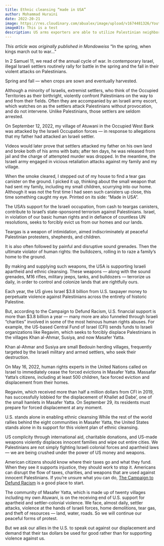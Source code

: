 ```yaml
---
title: Ethnic cleansing “made in USA”
author: Mohammad Huraini
date: 2022-20-21
image: https://res.cloudinary.com/abualex/image/upload/v1674481326/Youth%20of%20Sumud/hureini.png
imageAlt: This is a test
description: US arms exporters are able to utilize Palestinian neighborhoods and communities as testing fields. It's not uncommon to see tear gas canisters spread across the roads and fields with "Made in the USA" written on the side. 
---
```


<em>This article was originally published in Mondoweiss</em>
“In the spring, when kings march out to war…” 

In 2 Samuel 11, we read of the annual cycle of war. In contemporary Israel, illegal Israeli settlers routinely rally for battle in the spring and the fall in their violent attacks on Palestinians. 

Spring and fall — when crops are sown and eventually harvested. 

Although a minority of Israelis, extremist settlers, who think of the Occupied Territories as their birthright, violently confront Palestinians on the way to and from their fields. Often they are accompanied by an Israeli army escort, which watches on as the settlers attack Palestinians without provocation, and do not intervene. Unlike Palestinians, those settlers are seldom arrested.

On September 12, 2022, my village of Atuwani in the Occupied West Bank was attacked by the Israeli Occupation forces — in response to allegations that my father had attacked an Israeli settler. 

Videos would later prove that settlers attacked my father on his own land and broke both of his arms with bats; after ten days, he was released from jail and the charge of attempted murder was dropped. In the meantime, the Israeli army engaged in vicious retaliation attacks against my family and my village.

When the smoke cleared, I stepped out of my house to find a tear gas canister on the ground. I picked it up, thinking about the small weapon that had sent my family, including my small children, scurrying into our home. Although it was not the first time I had seen such canisters up close, this time something caught my eye. Printed on its side: “Made in USA”.

The USA’s support for the Israeli occupation, from cash to teargas canisters, contribute to Israel’s state-sponsored terrorism against Palestinians. Israel, in violation of our basic human rights and in defiance of countless UN resolutions, seeks to forcibly evict us from our homes and our lands. 

Teargas is a weapon of intimidation, aimed indiscriminately at peaceful Palestinian protesters, shepherds, and children. 

It is also often followed by painful and disruptive sound grenades. Then the ultimate violator of human rights: the bulldozers, rolling in to raze a family’s home to the ground. 

By making and supplying such weapons, the USA is supporting Israeli apartheid and ethnic cleansing. These weapons — along with the sound grenades, M16 rifles, military jeeps, tanks, and bulldozers — terrorize us daily, in order to control and colonize lands that are rightfully ours.

Each year, the US gives Israel $3.8 billion from U.S. taxpayer money to perpetuate violence against Palestinians across the entirety of historic Palestine. 

But, according to the Campaign to Defund Racism, U.S. financial support is more than $3.8 billion a year — many more are also funneled through Israeli “charities” involved in some of the most heinous human rights abuses. For example, the US-based Central Fund of Israel (CFI) sends funds to Israeli organizations like Regavim, which seeks to forcibly displace Palestinians in the villages Khan al-Ahmar, Susiya, and now Masafer Yatta.

Khan al-Ahmar and Susiya are small Bedouin herding villages, frequently targeted by the Israeli military and armed settlers, who seek their destruction.

On May 16, 2022, human rights experts in the United Nations called on Israel to immediately cease the forced evictions in Masafer Yatta. Massafar Yatta’s citizens, including at least 500 children, face forced eviction and displacement from their homes. 

Regavim, which received more than half a million dollars from CFI in 2019, has successfully lobbied for the displacement of Khallet ad Dabe’, one of the small hamlets in Masafer Yatta. On September 29, its residents must prepare for forced displacement at any moment. 

U.S. stands alone in enabling ethnic cleansing
While the rest of the world rallies behind the eight communities in Masafer Yatta, the United States stands alone in its support for this violent plan of ethnic cleansing. 

US complicity through international aid, charitable donations, and US-made weapons violently displaces innocent families and wipe out entire cities. We Palestinians are not simply fighting Israeli colonial forces and apartheid laws — we are being crushed under the power of US money and weapons. 

American citizens should know where their taxes go and what they fund. When they see it supports injustice, they should work to stop it. Americans can disrupt the flow of taxes, charities, and weapons that are used against innocent Palestinians. If you’re unsure what you can do, <a href="https://defundracism.org">The Campaign to Defund Racism</a> is a good place to start. 

The community of Masafer Yatta, which is made up of twenty villages including my own Atuwani, is on the receiving end of U.S. support for apartheid and settler-colonial violence. We face, almost daily, settler attacks, violence at the hands of Israeli forces, home demolitions, tear gas, and theft of resources — land, water, roads. So we will continue our peaceful forms of protest.

But we ask our allies in the U.S. to speak out against our displacement and demand that their tax dollars be used for good rather than for supporting violence against us.